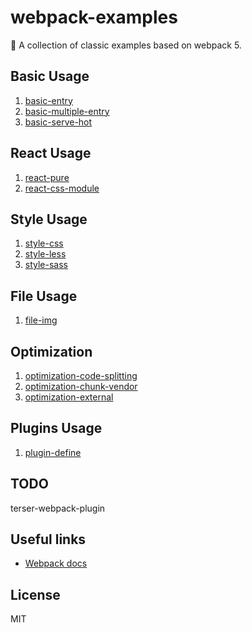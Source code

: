 # webpack-examples

🚀 A collection of classic examples based on webpack 5.

## Basic Usage

1. [basic-entry](./basic-entry/)
2. [basic-multiple-entry](./basic-multiple-entry/)
3. [basic-serve-hot](./basic-serve-hot/)

## React Usage

1. [react-pure](./react-pure/)
2. [react-css-module](./react-css-module/)

## Style Usage

1. [style-css](./style-css/)
2. [style-less](./style-less/)
3. [style-sass](./style-sass/)

## File Usage

1. [file-img](./file-img/)

## Optimization

1. [optimization-code-splitting](./optimization-code-splitting/)
2. [optimization-chunk-vendor](./optimization-chunk-vendor/)
3. [optimization-external](./optimization-external)

## Plugins Usage

1. [plugin-define](./plugin-define/)

## TODO

terser-webpack-plugin

## Useful links

- [Webpack docs](https://webpack.js.org/concepts/)

## License

MIT
